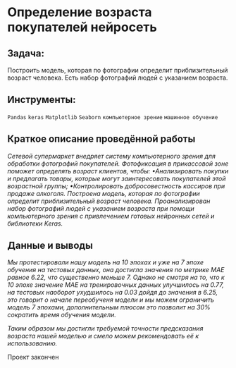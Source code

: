 # Определение возраста покупателей нейросеть
<!---
![image](https://user-images.githubusercontent.com/76148212/122682254-0b38bc80-d201-11eb-9ec4-700a05471eb7.png) -->

## Задача: <br>
Построить модель, которая по фотографии определит приблизительный возраст человека. Есть набор фотографий людей с указанием возраста.

## Инструменты:
`Pandas`
`keras`
`Matplotlib`
`Seaborn`
`компьютерное зрение`
`машинное обучение`

## Краткое описание проведённой работы
<i> Сетевой супермаркет внедряет систему компьютерного зрения для обработки фотографий покупателей. Фотофиксация в прикассовой зоне поможет определять возраст клиентов, чтобы:
•Анализировать покупки и предлагать товары, которые могут заинтересовать покупателей этой возрастной группы;
•Контролировать добросовестность кассиров при продаже алкоголя.
Построена модель, которая по фотографии определит приблизительный возраст человека. 
Проанализирован набор фотографий людей с указанием возраста при помощи компьютерного зрения с привлечением готовых нейронных сетей и библиотеки Keras. </i>

## Данные и выводы
<i>Мы протестировали нашу модель на 10 эпохах и уже на 7 эпохе обучения на тестовых данных, она достигла значения по метрике MAE равное 6.22, что существенно меньше 7. Однако не смотря на то, что к 10 эпохе значение MAE на тренировочных данных улучшилось на 0.77, на тестовых наоборот ухудшилось на 0.03 дойдя до значения в 6.25, это говорит о начале переобученя модели и мы можем ограничить модель 7 эпохами, дополнительным плюсом это позволит на 30% сократить время обучения модели.

Таким образом мы достигли требуемой точности предсказания возраста нашей моделью и смело можем рекомендовать её к использованию.</i>

Проект закончен
